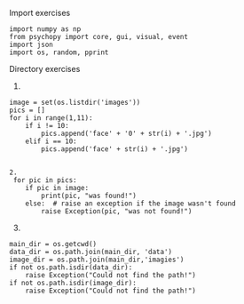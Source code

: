 Import exercises

    
    import numpy as np
    from psychopy import core, gui, visual, event
    import json
    import os, random, pprint


Directory exercises

1.

    image = set(os.listdir('images'))
    pics = []
    for i in range(1,11):
        if i != 10:  
            pics.append('face' + '0' + str(i) + '.jpg')
        elif i == 10:
            pics.append('face' + str(i) + '.jpg')    
            
            
    2.
     for pic in pics:
        if pic in image:
            print(pic, "was found!")
        else:  # raise an exception if the image wasn't found
            raise Exception(pic, "was not found!")

    
3.

    main_dir = os.getcwd()                                               
    data_dir = os.path.join(main_dir, 'data')                
    image_dir = os.path.join(main_dir,'imagies')            
    if not os.path.isdir(data_dir):
        raise Exception("Could not find the path!")
    if not os.path.isdir(image_dir):
        raise Exception("Could not find the path!")
        
        
 
                              
    
   
